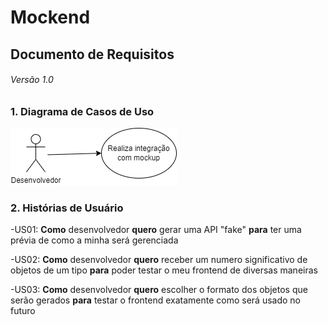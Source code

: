 #  Mockend
## Documento de Requisitos
###### Versão 1.0

### 1. Diagrama de Casos de Uso
<img src="https://github.com/felipelagares/software-design-2021/blob/gustavomarques/mockfreend/imagens/Diagrama_de_Caso_de_Uso.png">

### 2. Histórias de Usuário
-US01: __Como__ desenvolvedor __quero__ gerar uma API "fake" __para__ ter uma prévia de como a minha será gerenciada

-US02: __Como__ desenvolvedor __quero__ receber um numero significativo de objetos de um tipo __para__ poder testar o meu frontend de diversas maneiras

-US03: __Como__ desenvolvedor __quero__ escolher o formato dos objetos que serão gerados __para__ testar o frontend exatamente como será usado no futuro
